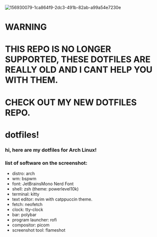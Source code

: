 ![156930079-1ca864f9-2dc3-491b-82ab-a99a54e7230e](https://user-images.githubusercontent.com/56086445/209944178-1241ff36-3879-4957-9c91-6af500c34ef4.png)
# WARNING
# THIS REPO IS NO LONGER SUPPORTED, THESE DOTFILES ARE REALLY OLD AND I CANT HELP YOU WITH THEM.
# CHECK OUT MY NEW DOTFILES REPO.

# dotfiles!
### hi, here are my dotfiles for Arch Linux!
### list of software on the screenshot:
- distro: arch
- wm: bspwm
- font: JetBrainsMono Nerd Font
- shell: zsh (theme: powerlevel10k)
- terminal: kitty
- text editor: nvim with catppuccin theme.
- fetch: neofetch
- clock: tty-clock
- bar: polybar
- program launcher: rofi
- compositor: picom
- screenshot tool: flameshot
